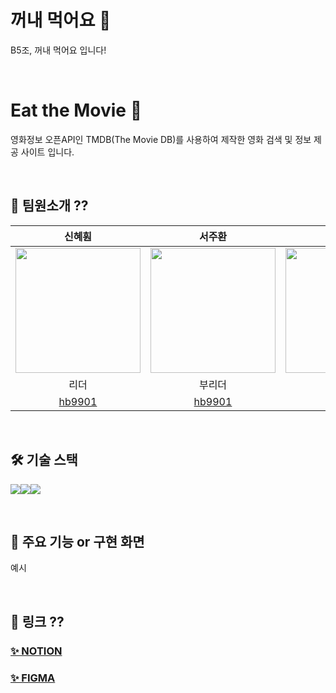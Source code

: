 # 꺼내 먹어요 🍎
B5조, 꺼내 먹어요 입니다!

<br />

# Eat the Movie 🎥
영화정보 오픈API인 TMDB(The Movie DB)를 사용하여 제작한 영화 검색 및 정보 제공 사이트 입니다.

<br />

## 👥 팀원소개 ??

| 신혜훤 | 서주환 | 엄경원 | 김형빈 | 신자영 |
| :---: | :---: | :---: | :---: | :---: |
| <img src="https://avatars.githubusercontent.com/hb9901" width="200"> | <img src="https://avatars.githubusercontent.com/hb9901" width="200"> | <img src="https://avatars.githubusercontent.com/hb9901" width="200"> | <img src="https://avatars.githubusercontent.com/hb9901" width="200"> | <img src="https://avatars.githubusercontent.com/hb9901" width="200"> |
| 리더 | 부리더 | 팀원 | 팀원 | 팀원 |
| [hb9901](https://github.com/hb9901) | [hb9901](https://github.com/hb9901) | [hb9901](https://github.com/hb9901) | [hb9901](https://github.com/hb9901)|  [hb9901](https://github.com/hb9901) |    



<br />

## 🛠️ 기술 스택
<img src="https://img.shields.io/badge/HTML5-E34F26?style=for-the-badge&logo=HTML5&logoColor=white"><img src="https://img.shields.io/badge/CSS3-1572B6?style=for-the-badge&logo=CSS3&logoColor=white"><img src="https://img.shields.io/badge/Javascript-F7DF1E?style=for-the-badge&logo=Javascript&logoColor=white">

<br />

## 📝 주요 기능 or 구현 화면
예시

<br />

## 🔗 링크 ??
### [✨ NOTION](https://teamsparta.notion.site/B-05-1cddea8d779149269e215f7d715abe46)
### [✨ FIGMA](https://www.figma.com/file/hYZbrWyf0l9aXULKD0AJIx?embed_host=notion&kind=file&mode=design&node-id=0-1&t=ri8AzOkHKC5KwFMk-0&type=design&viewer=1)

<br />
